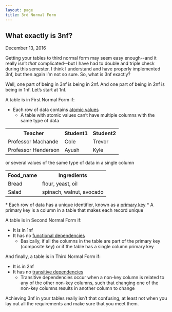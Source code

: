 ```yaml
---
layout: page
title: 3rd Normal Form
---
```


## What exactly is 3nf?
December 13, 2016

Getting your tables to third normal form may seem easy enough--and it really isn’t _that_ complicated--but I have had to double and triple check during this semester. I think I understand and have properly implemented 3nf, but then again I’m not so sure. So, what is 3nf exactly?

Well, one part of being in 3nf is being in 2nf. And one part of being in 2nf is being in 1nf. Let’s start at 1nf.

A table is in First Normal Form if:

*   Each row of data contains <span style="text-decoration:underline;">atomic values</span>
    *   A table with atomic values can’t have multiple columns with the same type of data

<table>

<tbody>

<tr>

<th>Teacher</th>

<th>Student1</th>

<th>Student2</th>

</tr>

<tr>

<td>Professor Machande</td>

<td>Cole</td>

<td>Trevor</td>

</tr>

<tr class="even">

<td>Professor Henderson</td>

<td>Ayush</td>

<td>Kyle</td>

</tr>

</tbody>

</table>

    
or several values of the same type of data in a single column


<table>

<tbody>

<tr>

<th>Food_name</th>

<th>Ingredients</th>

</tr>

<tr>

<td>Bread</td>

<td>flour, yeast, oil</td>

</tr>

<tr class="even">

<td>Salad</td>

<td>spinach, walnut, avocado</td>

</tr>

</tbody>

</table>
*   Each row of data has a unique identifier, known as a <span style="text-decoration:underline;">primary key</span>
    *   A primary key is a column in a table that makes each record unique

A table is in Second Normal Form if:

*	It is in 1nf
*	It has no <span style="text-decoration:underline;">functional dependencies</span>
    *   Basically, if all the columns in the table are part of the primary key (composite key) or if the table has a single column primary key

And finally, a table is in Third Normal Form if:

*	It is in 2nf
*	It has no <span style="text-decoration:underline;">transitive dependencies</span>
    *   Transitive dependencies occur when a non-key column is related to any of the other non-key columns, such that changing one of the non-key columns results in another column to change

Achieving 3nf in your tables really isn’t that confusing, at least not when you lay out all the requirements and make sure that you meet them.
